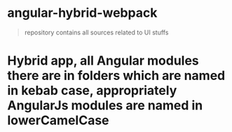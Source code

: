 # angular-hybrid-webpack
> repository contains all sources related to UI stuffs

# Hybrid app, all Angular modules there are in folders which are named in kebab case, appropriately AngularJs modules are named in lowerCamelCase
